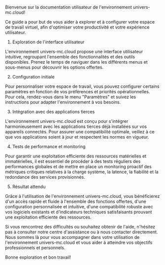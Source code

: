 Bienvenue sur la documentation utilisateur de l'environnement univers-mc.cloud!

Ce guide a pour but de vous aider à explorer et à configurer votre espace de travail virtuel, afin d'optimiser votre productivité et votre expérience utilisateur.

1. Exploration de l'interface utilisateur

L'environnement univers-mc.cloud propose une interface utilisateur intuitive, regroupant l'ensemble des fonctionnalités et des outils disponibles. Prenez le temps de naviguer dans les différents menus et sous-menus pour découvrir les options offertes.

2. Configuration initiale

Pour personnaliser votre espace de travail, vous pouvez configurer certains paramètres en fonction de vos préférences et priorités opérationnelles. Pour cela, rendez-vous dans le menu "Paramètres" et suivez les instructions pour adapter l'environnement à vos besoins.

3. Intégration avec des applications tierces

L'environnement univers-mc.cloud est conçu pour s'intégrer harmonieusement avec les applications tierces déjà installées sur vos appareils connectés. Pour assurer une compatibilité optimale, veillez à ce que vos applications soient à jour et respectent les normes en vigueur.

4. Tests de performance et monitoring

Pour garantir une exploitation efficiente des ressources matérielles et immatérielles, il est essentiel de procéder à des tests réguliers des performances globales et de mettre en place un monitoring proactif des métriques critiques relatives à la charge système, la latence, la fiabilité et la redondance des services provisionnés.

5. Résultat attendu

Grâce à l'utilisation de l'environnement univers-mc.cloud, vous bénéficierez d'un accès rapide et fluide à l'ensemble des fonctions offertes, d'une configuration personnalisée et intuitive, d'une compatibilité robuste avec vos logiciels existants et d'indicateurs techniques satisfaisants prouvant une exploitation efficiente des ressources.

Si vous rencontrez des difficultés ou souhaitez obtenir de l'aide, n'hésitez pas à consulter notre centre d'assistance ou à nous contacter directement. Nous sommes là pour vous accompagner dans votre utilisation de l'environnement univers-mc.cloud et vous aider à atteindre vos objectifs professionnels et personnels.

Bonne exploration et bon travail!